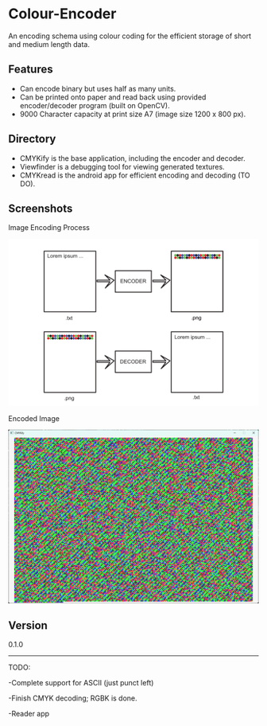 # Colour-Encoder
An encoding schema using colour coding for the efficient storage of short and medium length data.

## Features

- Can encode binary but uses half as many units.
- Can be printed onto paper and read back using provided encoder/decoder program (built on OpenCV).
- 9000 Character capacity at print size A7 (image size 1200 x 800 px).

## Directory
- CMYKify is the base application, including the encoder and decoder.
- Viewfinder is a debugging tool for viewing generated textures.
- CMYKread is the android app for efficient encoding and decoding (TO DO).

## Screenshots
Image Encoding Process

![The image encoding process, from png to text and back again](https://github.com/EdWordy/Colour-Encoder/blob/main/images/Colour-Encoder_Chart.png)

Encoded Image

![The encoded image, in RGBK dots](https://github.com/EdWordy/Colour-Encoder/blob/main/images/Colour-Encoder_SS1.png)

## Version
0.1.0

---
TODO:

-Complete support for ASCII (just punct left)

-Finish CMYK decoding; RGBK is done.

-Reader app
